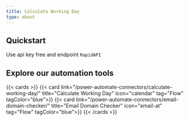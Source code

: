 ```yaml
---
title: Calculate Working Day
type: about
---
```


## Quickstart
Use api key free and endpoint `RapidAPI`


## Explore our automation tools

{{< cards >}}
  {{< card link="/power-automate-connectors/calculate-working-day/" title="Calculate Working Day" icon="calendar" tag="Flow"  tagColor="blue">}}
  {{< card link="/power-automate-connectors/email-domain-checker/" title="Email Domain Checker" icon="email-at" tag="Flow" tagColor="blue">}}
{{< /cards >}}


